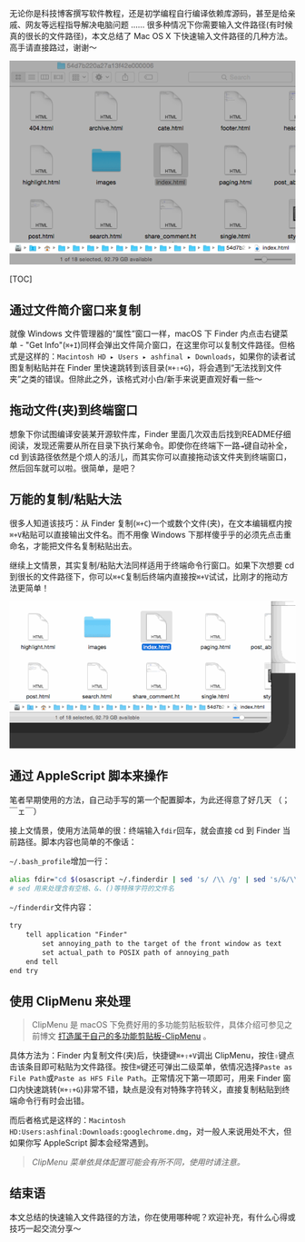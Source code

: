 <!--
.. title: macOS 下快速输入文件路径的几种方法
.. slug: macos-xia-kuai-su-shu-ru-wen-jian-lu-jing-de-ji-chong-fang-fa
.. date: 2015-02-10 12:54:40 UTC+08:00
.. updated: 2017-10-26 10:54:40 UTC+08:00
.. tags: clipboard, terminal
.. category:
.. link:
.. description:
.. type: text
.. nocomments:
.. previewimage:
-->

无论你是科技博客撰写软件教程，还是初学编程自行编译依赖库源码，甚至是给亲戚、网友等远程指导解决电脑问题 …… 很多种情况下你需要输入文件路径(有时候真的很长的文件路径)，本文总结了 Mac OS X 下快速输入文件路径的几种方法。高手请直接路过，谢谢～

![Finder FilePath](/images/finder_chang_lu_jing.png "Finder FilePath")

<!-- TEASER_END -->

[TOC]

## 通过文件简介窗口来复制

就像 Windows 文件管理器的“属性”窗口一样，macOS 下 Finder 内点击右键菜单 - "Get Info"(`⌘+I`)同样会弹出文件简介窗口，在这里你可以复制文件路径。但格式是这样的：`Macintosh HD ▸ Users ▸ ashfinal ▸ Downloads`，如果你的读者试图复制粘贴并在 Finder 里快速跳转到该目录(`⌘+⇧+G`)，将会遇到“无法找到文件夹”之类的错误。但除此之外，该格式对小白/新手来说更直观好看一些～

## 拖动文件(夹)到终端窗口

想象下你试图编译安装某开源软件库，Finder 里面几次双击后找到README仔细阅读，发现还需要从所在目录下执行某命令。即使你在终端下一路`⇥`键自动补全，cd 到该路径依然是个烦人的活儿，而其实你可以直接拖动该文件夹到终端窗口，然后回车就可以啦。很简单，是吧？

## 万能的复制/粘贴大法

很多人知道该技巧：从 Finder 复制(`⌘+C`)一个或数个文件(夹)，在文本编辑框内按`⌘+V`粘贴可以直接输出文件名。而不用像 Windows 下那样傻乎乎的必须先点击重命名，才能把文件名复制粘贴出去。

继续上文情景，其实复制/粘贴大法同样适用于终端命令行窗口。如果下次想要 cd 到很长的文件路径下，你可以`⌘+C`复制后终端内直接按`⌘+V`试试，比刚才的拖动方法更简单！

![copy&paste filepath](/images/pastefilepath.gif "copy&paste filepath")

## 通过 AppleScript 脚本来操作

笔者早期使用的方法，自己动手写的第一个配置脚本，为此还得意了好几天 （；￣ェ￣）

接上文情景，使用方法简单的很：终端输入`fdir`回车，就会直接 cd 到 Finder 当前路径。脚本内容也简单的不像话：

`~/.bash_profile`增加一行：

```bash
alias fdir="cd $(osascript ~/.finderdir | sed 's/ /\\ /g' | sed 's/&/\\&/g' | sed 's/(/\\(/g' | sed 's/)/\\)/g')"
# sed 用来处理含有空格、&、()等特殊字符的文件名
```

`~/finderdir`文件内容：

```applescript
try
    tell application "Finder"
        set annoying_path to the target of the front window as text
        set actual_path to POSIX path of annoying_path
    end tell
end try
```

## 使用 ClipMenu 来处理

> ClipMenu 是 macOS 下免费好用的多功能剪贴板软件，具体介绍可参见之前博文 [打造属于自己的多功能剪贴板-ClipMenu][post-clipmenu] 。

具体方法为：Finder 内复制文件(夹)后，快捷键`⌘+⇧+V`调出 ClipMenu，按住`⇧`键点击该条目即可粘贴为文件路径。按住`⌘`键还可弹出二级菜单，依情况选择`Paste as File Path`或`Paste as HFS File Path`。正常情况下第一项即可，用来 Finder 窗口内快速跳转(`⌘+⇧+G`)非常不错，缺点是没有对特殊字符转义，直接复制粘贴到终端命令行有时会出错。

而后者格式是这样的：`Macintosh HD:Users:ashfinal:Downloads:googlechrome.dmg`，对一般人来说用处不大，但如果你写 AppleScript 脚本会经常遇到。

> *ClipMenu 菜单依具体配置可能会有所不同，使用时请注意。*

## 结束语

本文总结的快速输入文件路径的方法，你在使用哪种呢？欢迎补充，有什么心得或技巧一起交流分享～


[post-clipmenu]:/posts/da-zao-shu-yu-zi-ji-de-duo-gong-neng-jian-tie-ban-clipmenu/ "打造属于自己的多功能剪贴板-ClipMenu"
